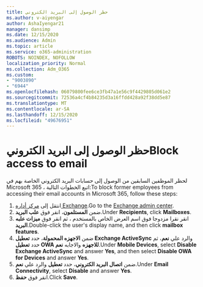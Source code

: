 ```yaml
---
title: حظر الوصول إلى البريد الكتروني
ms.author: v-aiyengar
author: AshaIyengar21
manager: dansimp
ms.date: 12/15/2020
ms.audience: Admin
ms.topic: article
ms.service: o365-administration
ROBOTS: NOINDEX, NOFOLLOW
localization_priority: Normal
ms.collection: Adm_O365
ms.custom:
- "9003890"
- "6944"
ms.openlocfilehash: 06079800fee6ce3fb47a1e56c9f4429805d061e2
ms.sourcegitcommit: 72536a4cf4b84235d3a16ffdd428a92f38dd5e87
ms.translationtype: MT
ms.contentlocale: ar-SA
ms.lasthandoff: 12/15/2020
ms.locfileid: "49676951"
---
```

# <a name="block-access-to-email"></a><span data-ttu-id="ad5ee-102">حظر الوصول إلى البريد الكتروني</span><span class="sxs-lookup"><span data-stu-id="ad5ee-102">Block access to email</span></span>

<span data-ttu-id="ad5ee-103">لحظر الموظفين السابقين من الوصول إلى حسابات البريد الكتروني الخاصة بهم في Microsoft 365 ، اتبع الخطوات التالية:</span><span class="sxs-lookup"><span data-stu-id="ad5ee-103">To block former employees from accessing their email accounts in Microsoft 365, follow these steps:</span></span>

1. <span data-ttu-id="ad5ee-104">انتقل إلى [مركز أداره Exchange](https://go.microsoft.com/fwlink/?linkid=2138629).</span><span class="sxs-lookup"><span data-stu-id="ad5ee-104">Go to the [Exchange admin center](https://go.microsoft.com/fwlink/?linkid=2138629).</span></span>
1. <span data-ttu-id="ad5ee-105">ضمن **المستلمون**، انقر فوق **علب البريد**.</span><span class="sxs-lookup"><span data-stu-id="ad5ee-105">Under **Recipients**, click **Mailboxes**.</span></span>
1. <span data-ttu-id="ad5ee-106">انقر نقرا مزدوجا فوق اسم العرض الخاص بالمستخدم ، ثم انقر فوق **ميزات علبه البريد**.</span><span class="sxs-lookup"><span data-stu-id="ad5ee-106">Double-click the user's display name, and then click **mailbox features**.</span></span>
1. <span data-ttu-id="ad5ee-107">ضمن **الاجهزه المحمولة**، حدد **تعطيل Exchange ActiveSync** والرد علي **نعم**، ثم حدد **تعطيل OWA للاجهزه** والاجابه **نعم**.</span><span class="sxs-lookup"><span data-stu-id="ad5ee-107">Under **Mobile Devices**, select **Disable Exchange ActiveSync** and answer **Yes**, and then select **Disable OWA for Devices** and answer **Yes**.</span></span>
1. <span data-ttu-id="ad5ee-108">ضمن **اتصال البريد الكتروني**، حدد **تعطيل** والرد علي **نعم**.</span><span class="sxs-lookup"><span data-stu-id="ad5ee-108">Under **Email Connectivity**, select **Disable** and answer **Yes**.</span></span>
1. <span data-ttu-id="ad5ee-109">انقر فوق **حفظ**.</span><span class="sxs-lookup"><span data-stu-id="ad5ee-109">Click **Save**.</span></span>
